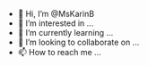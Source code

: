 - 👋 Hi, I’m @MsKarinB
- 👀 I’m interested in ...
- 🌱 I’m currently learning ...
- 💞️ I’m looking to collaborate on ...
- 📫 How to reach me ...

<!---
MsKarinB/MsKarinB is a ✨ special ✨ repository because its `README.md` (this file) appears on your GitHub profile.
You can click the Preview link to take a look at your changes.
--->
